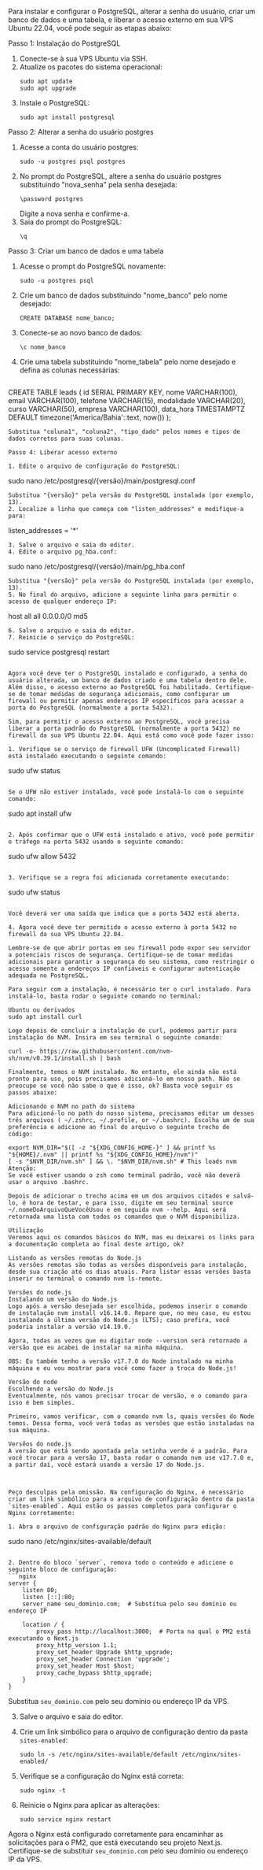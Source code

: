 Para instalar e configurar o PostgreSQL, alterar a senha do usuário, criar um banco de dados e uma tabela, e liberar o acesso externo em sua VPS Ubuntu 22.04, você pode seguir as etapas abaixo:

Passo 1: Instalação do PostgreSQL

1. Conecte-se à sua VPS Ubuntu via SSH.
2. Atualize os pacotes do sistema operacional:
   ```
   sudo apt update
   sudo apt upgrade
   ```
3. Instale o PostgreSQL:
   ```
   sudo apt install postgresql
   ```

Passo 2: Alterar a senha do usuário postgres

1. Acesse a conta do usuário postgres:
   ```
   sudo -u postgres psql postgres
   ```
2. No prompt do PostgreSQL, altere a senha do usuário postgres substituindo "nova_senha" pela senha desejada:
   ```
   \password postgres
   ```
   Digite a nova senha e confirme-a.
3. Saia do prompt do PostgreSQL:
   ```
   \q
   ```

Passo 3: Criar um banco de dados e uma tabela

1. Acesse o prompt do PostgreSQL novamente:
   ```
   sudo -u postgres psql
   ```
2. Crie um banco de dados substituindo "nome_banco" pelo nome desejado:
   ```
   CREATE DATABASE nome_banco;
   ```
3. Conecte-se ao novo banco de dados:
   ```
   \c nome_banco
   ```
4. Crie uma tabela substituindo "nome_tabela" pelo nome desejado e defina as colunas necessárias:
   ```
CREATE TABLE leads (
    id SERIAL PRIMARY KEY,
    nome VARCHAR(100),
    email VARCHAR(100),
    telefone VARCHAR(15),
    modalidade VARCHAR(20),
    curso VARCHAR(50),
    empresa VARCHAR(100),
    data_hora TIMESTAMPTZ DEFAULT timezone('America/Bahia'::text, now())
);

   ```
   Substitua "coluna1", "coluna2", "tipo_dado" pelos nomes e tipos de dados corretos para suas colunas.

Passo 4: Liberar acesso externo

1. Edite o arquivo de configuração do PostgreSQL:
   ```
   sudo nano /etc/postgresql/{versão}/main/postgresql.conf
   ```
   Substitua "{versão}" pela versão do PostgreSQL instalada (por exemplo, 13).
2. Localize a linha que começa com "listen_addresses" e modifique-a para:
   ```
   listen_addresses = '*'
   ```
3. Salve o arquivo e saia do editor.
4. Edite o arquivo pg_hba.conf:
   ```
   sudo nano /etc/postgresql/{versão}/main/pg_hba.conf
   ```
   Substitua "{versão}" pela versão do PostgreSQL instalada (por exemplo, 13).
5. No final do arquivo, adicione a seguinte linha para permitir o acesso de qualquer endereço IP:
   ```
   host    all             all             0.0.0.0/0               md5
   ```
6. Salve o arquivo e saia do editor.
7. Reinicie o serviço do PostgreSQL:
   ```
   sudo service postgresql restart
   ```

Agora você deve ter o PostgreSQL instalado e configurado, a senha do usuário alterada, um banco de dados criado e uma tabela dentro dele. Além disso, o acesso externo ao PostgreSQL foi habilitado. Certifique-se de tomar medidas de segurança adicionais, como configurar um firewall ou permitir apenas endereços IP específicos para acessar a porta do PostgreSQL (normalmente a porta 5432).

Sim, para permitir o acesso externo ao PostgreSQL, você precisa liberar a porta padrão do PostgreSQL (normalmente a porta 5432) no firewall da sua VPS Ubuntu 22.04. Aqui está como você pode fazer isso:

1. Verifique se o serviço de firewall UFW (Uncomplicated Firewall) está instalado executando o seguinte comando:

   ```
   sudo ufw status
   ```

   Se o UFW não estiver instalado, você pode instalá-lo com o seguinte comando:

   ```
   sudo apt install ufw
   ```

2. Após confirmar que o UFW está instalado e ativo, você pode permitir o tráfego na porta 5432 usando o seguinte comando:

   ```
   sudo ufw allow 5432
   ```

3. Verifique se a regra foi adicionada corretamente executando:

   ```
   sudo ufw status
   ```

   Você deverá ver uma saída que indica que a porta 5432 está aberta.

4. Agora você deve ter permitido o acesso externo à porta 5432 no firewall da sua VPS Ubuntu 22.04.

Lembre-se de que abrir portas em seu firewall pode expor seu servidor a potenciais riscos de segurança. Certifique-se de tomar medidas adicionais para garantir a segurança do seu sistema, como restringir o acesso somente a endereços IP confiáveis e configurar autenticação adequada no PostgreSQL.

Para seguir com a instalação, é necessário ter o curl instalado. Para instalá-lo, basta rodar o seguinte comando no terminal:

Ubuntu ou derivados
sudo apt install curl

Logo depois de concluir a instalação do curl, podemos partir para instalação do NVM. Insira em seu terminal o seguinte comando:

curl -o- https://raw.githubusercontent.com/nvm-sh/nvm/v0.39.1/install.sh | bash

Finalmente, temos o NVM instalado. No entanto, ele ainda não está pronto para uso, pois precisamos adicioná-lo em nosso path. Não se preocupe se você não sabe o que é isso, ok? Basta você seguir os passos abaixo:

Adicionando o NVM no path do sistema
Para adicioná-lo no path do nosso sistema, precisamos editar um desses três arquivos ( ~/.zshrc, ~/.profile, or ~/.bashrc). Escolha um de sua preferência e adicione ao final do arquivo o seguinte trecho de código:

export NVM_DIR="$([ -z "${XDG_CONFIG_HOME-}" ] && printf %s "${HOME}/.nvm" || printf %s "${XDG_CONFIG_HOME}/nvm")"
[ -s "$NVM_DIR/nvm.sh" ] && \. "$NVM_DIR/nvm.sh" # This loads nvm
Atenção:
Se você estiver usando o zsh como terminal padrão, você não deverá usar o arquivo .bashrc.

Depois de adicionar o trecho acima em um dos arquivos citados e salvá-lo, é hora de testar, e para isso, digite em seu terminal source ~/.nomeDoArquivoQueVocêUsou e em seguida nvm --help. Aqui será retornada uma lista com todos os comandos que o NVM disponibiliza.

Utilização
Veremos aqui os comandos básicos do NVM, mas eu deixarei os links para a documentação completa ao final deste artigo, ok?

Listando as versões remotas do Node.js
As versões remotas são todas as versões disponíveis para instalação, desde sua criação até os dias atuais. Para listar essas versões basta inserir no terminal o comando nvm ls-remote.

Versões do node.js
Instalando um versão do Node.js
Logo após a versão desejada ser escolhida, podemos inserir o comando de instalação nvm install v16.14.0. Repare que, no meu caso, eu estou instalando a última versão do Node.js (LTS); caso prefira, você poderia instalar a versão v14.19.0.

Agora, todas as vezes que eu digitar node --version será retornado a versão que eu acabei de instalar na minha máquina.

OBS: Eu também tenho a versão v17.7.0 do Node instalado na minha máquina e eu vou mostrar para você como fazer a troca do Node.js!

Versão do node
Escolhendo a versão do Node.js
Eventualmente, nós vamos precisar trocar de versão, e o comando para isso é bem simples.

Primeiro, vamos verificar, com o comando nvm ls, quais versões do Node temos. Dessa forma, você verá todas as versões que estão instaladas na sua máquina.

Versẽos do node.js
A versão que está sendo apontada pela setinha verde é a padrão. Para você trocar para a versão 17, basta rodar o comando nvm use v17.7.0 e, a partir daí, você estará usando a versão 17 do Node.js.



Peço desculpas pela omissão. Na configuração do Nginx, é necessário criar um link simbólico para o arquivo de configuração dentro da pasta `sites-enabled`. Aqui estão os passos completos para configurar o Nginx corretamente:

1. Abra o arquivo de configuração padrão do Nginx para edição:
   ```
   sudo nano /etc/nginx/sites-available/default
   ```

2. Dentro do bloco `server`, remova todo o conteúdo e adicione o seguinte bloco de configuração:
   ```nginx
   server {
       listen 80;
       listen [::]:80;
       server_name seu_dominio.com;  # Substitua pelo seu domínio ou endereço IP

       location / {
           proxy_pass http://localhost:3000;  # Porta na qual o PM2 está executando o Next.js
           proxy_http_version 1.1;
           proxy_set_header Upgrade $http_upgrade;
           proxy_set_header Connection 'upgrade';
           proxy_set_header Host $host;
           proxy_cache_bypass $http_upgrade;
       }
   }
   ```
   Substitua `seu_dominio.com` pelo seu domínio ou endereço IP da VPS.

3. Salve o arquivo e saia do editor.

4. Crie um link simbólico para o arquivo de configuração dentro da pasta `sites-enabled`:
   ```
   sudo ln -s /etc/nginx/sites-available/default /etc/nginx/sites-enabled/
   ```

5. Verifique se a configuração do Nginx está correta:
   ```
   sudo nginx -t
   ```

6. Reinicie o Nginx para aplicar as alterações:
   ```
   sudo service nginx restart
   ```

Agora o Nginx está configurado corretamente para encaminhar as solicitações para o PM2, que está executando seu projeto Next.js. Certifique-se de substituir `seu_dominio.com` pelo seu domínio ou endereço IP da VPS.